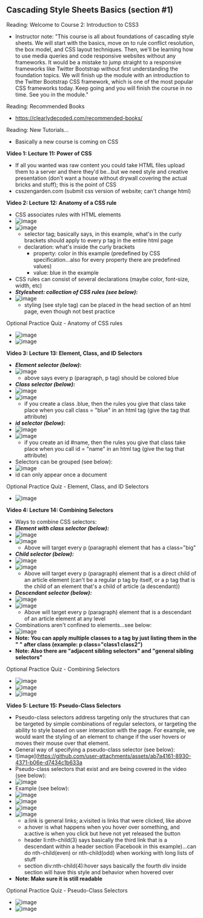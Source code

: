 ## Cascading Style Sheets Basics (section #1)

Reading: Welcome to Course 2: Introduction to CSS3
- Instructor note: "This course is all about foundations of cascading style sheets. We will start with the basics, move on to rule conflict resolution, the box model, and CSS layout techniques. Then, we'll be learning how to use media queries and code responsive websites without any frameworks. It would be a mistake to jump straight to a responsive frameworks like Twitter Bootstrap without first understanding the foundation topics. We will finish up the module with an introduction to the Twitter Bootstrap CSS framework, which is one of the most popular CSS frameworks today. Keep going and you will finish the course in no time. See you in the module."

Reading: Recommended Books
- https://clearlydecoded.com/recommended-books/

Reading: New Tutorials...
- Basically a new course is coming on CSS

**Video 1: Lecture 11: Power of CSS**
- If all you wanted was raw content you could take HTML files upload them to a server and there they'd be...but we need style and creative presentation (don't want a house without drywall covering the actual bricks and stuff); this is the point of CSS
- csszengarden.com (submit css version of website; can't change html)

**Video 2: Lecture 12: Anatomy of a CSS rule**
- CSS associates rules with HTML elements
- ![image](https://github.com/user-attachments/assets/4e23809f-f209-424e-9636-7c2b37b5ac68)
- ![image](https://github.com/user-attachments/assets/bcd9bdb7-6ebc-47f8-ba99-d75ccf2bf0b2)
  - selector tag; basically says, in this example, what's in the curly brackets should apply to every p tag in the entire html page
  - declaration: what's inside the curly brackets
    - property: color in this example (predefined by CSS specification...also for every property there are predefined values)
    - value: blue in the example
- CSS rules can consist of several declarations (maybe color, font-size, width, etc)
- ***Stylesheet: collection of CSS rules (see below):***
- ![image](https://github.com/user-attachments/assets/9a66a34d-53b5-426b-b9aa-515f6da7fcf4)
  - styling (see style tag) can be placed in the head section of an html page, even though not best practice

Optional Practice Quiz - Anatomy of CSS rules
- ![image](https://github.com/user-attachments/assets/2996b1c9-2519-4e9a-99e6-87d7c0e4d2f5)
- ![image](https://github.com/user-attachments/assets/29306071-f139-494e-9f5c-90f86970a745)

**Video 3: Lecture 13: Element, Class, and ID Selectors**
- ***Element selector (below):***
- ![image](https://github.com/user-attachments/assets/0e727b7a-4800-4832-83b3-301f32ef6e02)
  - above says every p (paragraph, p tag) should be colored blue
- ***Class selector (below):***
- ![image](https://github.com/user-attachments/assets/b10cac53-d4ec-474a-8607-23ef68cec1dd)
- ![image](https://github.com/user-attachments/assets/d1078fb6-3fc0-4441-9203-bced26ca21e9)
  - if you create a class .blue, then the rules you give that class take place when you call class = "blue" in an html tag (give the tag that attribute)
- ***id selector (below):***
- ![image](https://github.com/user-attachments/assets/352e9d60-996d-45f7-a502-4d8a06dd579f)
- ![image](https://github.com/user-attachments/assets/415443d1-df54-40fd-ae51-a53df87ba0cb)
  - if you create an id #name, then the rules you give that class take place when you call id = "name" in an html tag (give the tag that attribute)
- Selectors can be grouped (see below):
- ![image](https://github.com/user-attachments/assets/262d40f5-28cb-4551-94b4-8c3db432213a)
- id can only appear once a document

Optional Practice Quiz - Element, Class, and ID Selectors
- ![image](https://github.com/user-attachments/assets/e153e678-bca4-4c83-903c-775a5b382f28)

**Video 4: Lecture 14: Combining Selectors**
- Ways to combine CSS selectors:
- ***Element with class selector (below):***
- ![image](https://github.com/user-attachments/assets/761f2451-eaf4-4f92-b209-3712c9e2aec2)
- ![image](https://github.com/user-attachments/assets/fe26c200-f7c1-4170-a493-32a9faada146)
  - Above will target every p (paragraph) element that has a class="big"
- ***Child selector (below):***
- ![image](https://github.com/user-attachments/assets/b94c9d11-521f-40d3-8f5b-0fb1eb516fdb)
- ![image](https://github.com/user-attachments/assets/f3094a78-4b40-49a5-bc3f-e702bb19ea95)
  - Above will target every p (paragraph) element that is a direct child of an article element (can't be a regular p tag by itself, or a p tag that is the child of an element that's a child of article (a descendant))
- ***Descendant selector (below):***
- ![image](https://github.com/user-attachments/assets/25cd7fcc-991c-43a3-94e3-635afbe23e24)
- ![image](https://github.com/user-attachments/assets/7dad8265-3b3c-4e69-b262-d5237f74f736)
  - Above will target every p (paragraph) element that is a descendant of an article element at any level
- Combinations aren't confined to elements...see below:
- ![image](https://github.com/user-attachments/assets/50e91c10-d8ec-4e75-ac34-683f9d5c4a2c)
- **Note: You can apply multiple classes to a tag by just listing them in the " " after class (example: p class="class1 class2")**
- **Note: Also there are "adjacent sibling selectors" and "general sibling selectors"**

Optional Practice Quiz - Combining Selectors
- ![image](https://github.com/user-attachments/assets/89c0b2af-6c78-4c55-a016-eb33e1dcbc94)
- ![image](https://github.com/user-attachments/assets/577a7c29-28ee-472b-91b0-d3f817716574)
- ![image](https://github.com/user-attachments/assets/d3a64462-b116-4490-ad93-8a7579cf53a7)

**Video 5: Lecture 15: Pseudo-Class Selectors**
- Pseudo-class selectors address targeting only the structures that can be targeted by simple combinations of regular selectors, or targeting the ability to style based on user interaction with the page. For example, we would want the styling of an element to change if the user hovers or moves their mouse over that element.
- General way of specifying a pseudo-class selector (see below):
- ![image](https://github.com/user-attachments/assets/ab7a4161-8930-4371-b06e-d7434c1b633a
- Pseudo-class selectors that exist and are being covered in the video (see below):
- ![image](https://github.com/user-attachments/assets/2724fde1-fe69-4b6d-b0a9-ce3270df6a0a)
- Example (see below):
- ![image](https://github.com/user-attachments/assets/3c53ee02-20bc-401f-b090-daf9cae8c8ca)
- ![image](https://github.com/user-attachments/assets/0edeba39-6987-4272-a057-8ef42b81a75e)
- ![image](https://github.com/user-attachments/assets/08ed3d61-3fde-4461-9aa7-f596ab10ffd6)
- ![image](https://github.com/user-attachments/assets/b253a832-ceec-4934-a138-61c3fc84d257)
  - a:link is general links; a:visited is links that were clicked, like above
  - a:hover is what happens when you hover over something, and a:active is when you click but heve not yet released the button
  - header li:nth-child(3) says basically the third link that is a descendant within a header section (Facebook in this example)...can do nth-child(even) or nth-child(odd) when working with long lists of stuff
  - section div:nth-child(4):hover says basically the fourth div inside section will have this style and behavior when hovered over
- **Note: Make sure it is still readable**

Optional Practice Quiz - Pseudo-Class Selectors
- ![image](https://github.com/user-attachments/assets/13c951cd-03c1-44fd-8245-30ff1b4fab06)
- ![image](https://github.com/user-attachments/assets/fcef0c3c-b84b-4fc5-8abf-6c9a26a09026)













